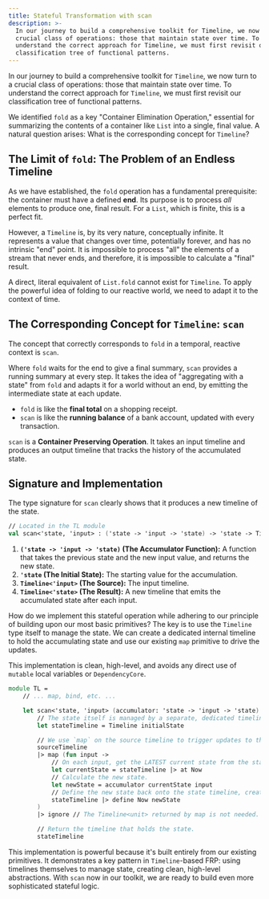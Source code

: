 ```yaml
---
title: Stateful Transformation with scan
description: >-
  In our journey to build a comprehensive toolkit for Timeline, we now turn to a
  crucial class of operations: those that maintain state over time. To
  understand the correct approach for Timeline, we must first revisit our
  classification tree of functional patterns.
---
```

In our journey to build a comprehensive toolkit for `Timeline`, we now turn to a crucial class of operations: those that maintain state over time. To understand the correct approach for `Timeline`, we must first revisit our classification tree of functional patterns.

We identified `fold` as a key "Container Elimination Operation," essential for summarizing the contents of a container like `List` into a single, final value. A natural question arises: What is the corresponding concept for `Timeline`?

## The Limit of `fold`: The Problem of an Endless Timeline

As we have established, the `fold` operation has a fundamental prerequisite: the container must have a defined **end**. Its purpose is to process *all* elements to produce one, final result. For a `List`, which is finite, this is a perfect fit.

However, a `Timeline` is, by its very nature, conceptually infinite. It represents a value that changes over time, potentially forever, and has no intrinsic "end" point. It is impossible to process "all" the elements of a stream that never ends, and therefore, it is impossible to calculate a "final" result.

A direct, literal equivalent of `List.fold` cannot exist for `Timeline`. To apply the powerful idea of folding to our reactive world, we need to adapt it to the context of time.

## The Corresponding Concept for `Timeline`: `scan`

The concept that correctly corresponds to `fold` in a temporal, reactive context is `scan`.

Where `fold` waits for the end to give a final summary, `scan` provides a running summary at every step. It takes the idea of "aggregating with a state" from `fold` and adapts it for a world without an end, by emitting the intermediate state at each update.

* `fold` is like the **final total** on a shopping receipt.
* `scan` is like the **running balance** of a bank account, updated with every transaction.

`scan` is a **Container Preserving Operation**. It takes an input timeline and produces an output timeline that tracks the history of the accumulated state.

## Signature and Implementation

The type signature for `scan` clearly shows that it produces a new timeline of the state.

```fsharp
// Located in the TL module
val scan<'state, 'input> : ('state -> 'input -> 'state) -> 'state -> Timeline<'input> -> Timeline<'state>
```

1.  **`('state -> 'input -> 'state)` (The Accumulator Function):** A function that takes the previous state and the new input value, and returns the new state.
2.  **`'state` (The Initial State):** The starting value for the accumulation.
3.  **`Timeline<'input>` (The Source):** The input timeline.
4.  **`Timeline<'state>` (The Result):** A new timeline that emits the accumulated state after each input.

How do we implement this stateful operation while adhering to our principle of building upon our most basic primitives? The key is to use the `Timeline` type itself to manage the state. We can create a dedicated internal timeline to hold the accumulating state and use our existing `map` primitive to drive the updates.

This implementation is clean, high-level, and avoids any direct use of `mutable` local variables or `DependencyCore`.

```fsharp
module TL =
    // ... map, bind, etc. ...

    let scan<'state, 'input> (accumulator: 'state -> 'input -> 'state) (initialState: 'state) (sourceTimeline: Timeline<'input>) : Timeline<'state> =
        // The state itself is managed by a separate, dedicated timeline.
        let stateTimeline = Timeline initialState

        // We use `map` on the source timeline to trigger updates to the state timeline.
        sourceTimeline
        |> map (fun input ->
            // On each input, get the LATEST current state from the state timeline.
            let currentState = stateTimeline |> at Now
            // Calculate the new state.
            let newState = accumulator currentState input
            // Define the new state back onto the state timeline, creating a feedback loop.
            stateTimeline |> define Now newState
        )
        |> ignore // The Timeline<unit> returned by map is not needed.

        // Return the timeline that holds the state.
        stateTimeline
```

This implementation is powerful because it's built entirely from our existing primitives. It demonstrates a key pattern in `Timeline`-based FRP: using timelines themselves to manage state, creating clean, high-level abstractions. With `scan` now in our toolkit, we are ready to build even more sophisticated stateful logic.
